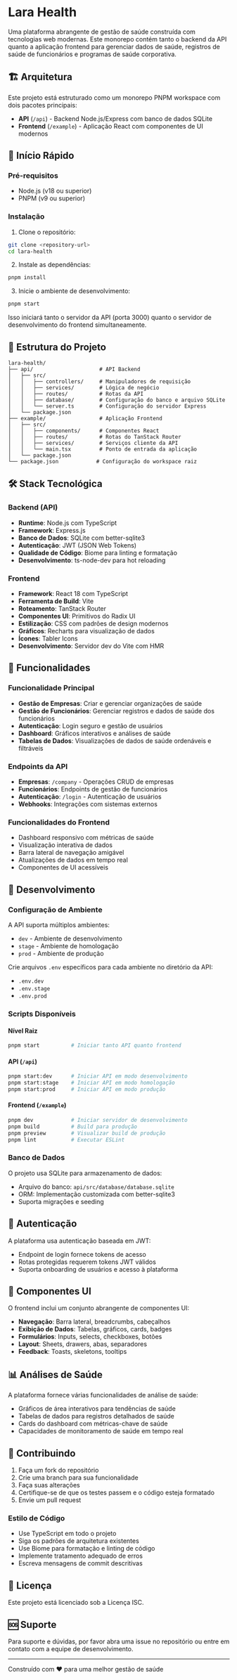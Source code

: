 # Lara Health

Uma plataforma abrangente de gestão de saúde construída com tecnologias web modernas. Este monorepo contém tanto o backend da API quanto a aplicação frontend para gerenciar dados de saúde, registros de saúde de funcionários e programas de saúde corporativa.

## 🏗️ Arquitetura

Este projeto está estruturado como um monorepo PNPM workspace com dois pacotes principais:

- **API** (`/api`) - Backend Node.js/Express com banco de dados SQLite
- **Frontend** (`/example`) - Aplicação React com componentes de UI modernos

## 🚀 Início Rápido

### Pré-requisitos

- Node.js (v18 ou superior)
- PNPM (v9 ou superior)

### Instalação

1. Clone o repositório:
```bash
git clone <repository-url>
cd lara-health
```

2. Instale as dependências:
```bash
pnpm install
```

3. Inicie o ambiente de desenvolvimento:
```bash
pnpm start
```

Isso iniciará tanto o servidor da API (porta 3000) quanto o servidor de desenvolvimento do frontend simultaneamente.

## 📁 Estrutura do Projeto

```
lara-health/
├── api/                     # API Backend
│   ├── src/
│   │   ├── controllers/     # Manipuladores de requisição
│   │   ├── services/        # Lógica de negócio
│   │   ├── routes/          # Rotas da API
│   │   ├── database/        # Configuração do banco e arquivo SQLite
│   │   └── server.ts        # Configuração do servidor Express
│   └── package.json
├── example/                 # Aplicação Frontend
│   ├── src/
│   │   ├── components/      # Componentes React
│   │   ├── routes/          # Rotas do TanStack Router
│   │   ├── services/        # Serviços cliente da API
│   │   └── main.tsx         # Ponto de entrada da aplicação
│   └── package.json
└── package.json            # Configuração do workspace raiz
```

## 🛠️ Stack Tecnológica

### Backend (API)
- **Runtime**: Node.js com TypeScript
- **Framework**: Express.js
- **Banco de Dados**: SQLite com better-sqlite3
- **Autenticação**: JWT (JSON Web Tokens)
- **Qualidade de Código**: Biome para linting e formatação
- **Desenvolvimento**: ts-node-dev para hot reloading

### Frontend
- **Framework**: React 18 com TypeScript
- **Ferramenta de Build**: Vite
- **Roteamento**: TanStack Router
- **Componentes UI**: Primitivos do Radix UI
- **Estilização**: CSS com padrões de design modernos
- **Gráficos**: Recharts para visualização de dados
- **Ícones**: Tabler Icons
- **Desenvolvimento**: Servidor dev do Vite com HMR

## 🏥 Funcionalidades

### Funcionalidade Principal
- **Gestão de Empresas**: Criar e gerenciar organizações de saúde
- **Gestão de Funcionários**: Gerenciar registros e dados de saúde dos funcionários
- **Autenticação**: Login seguro e gestão de usuários
- **Dashboard**: Gráficos interativos e análises de saúde
- **Tabelas de Dados**: Visualizações de dados de saúde ordenáveis e filtráveis

### Endpoints da API
- **Empresas**: `/company` - Operações CRUD de empresas
- **Funcionários**: Endpoints de gestão de funcionários
- **Autenticação**: `/login` - Autenticação de usuários
- **Webhooks**: Integrações com sistemas externos

### Funcionalidades do Frontend
- Dashboard responsivo com métricas de saúde
- Visualização interativa de dados
- Barra lateral de navegação amigável
- Atualizações de dados em tempo real
- Componentes de UI acessíveis

## 🔧 Desenvolvimento

### Configuração de Ambiente

A API suporta múltiplos ambientes:
- `dev` - Ambiente de desenvolvimento
- `stage` - Ambiente de homologação
- `prod` - Ambiente de produção

Crie arquivos `.env` específicos para cada ambiente no diretório da API:
- `.env.dev`
- `.env.stage`
- `.env.prod`

### Scripts Disponíveis

#### Nível Raiz
```bash
pnpm start          # Iniciar tanto API quanto frontend
```

#### API (`/api`)
```bash
pnpm start:dev      # Iniciar API em modo desenvolvimento
pnpm start:stage    # Iniciar API em modo homologação
pnpm start:prod     # Iniciar API em modo produção
```

#### Frontend (`/example`)
```bash
pnpm dev            # Iniciar servidor de desenvolvimento
pnpm build          # Build para produção
pnpm preview        # Visualizar build de produção
pnpm lint           # Executar ESLint
```

### Banco de Dados

O projeto usa SQLite para armazenamento de dados:
- Arquivo do banco: `api/src/database/database.sqlite`
- ORM: Implementação customizada com better-sqlite3
- Suporta migrações e seeding

## 🔐 Autenticação

A plataforma usa autenticação baseada em JWT:
- Endpoint de login fornece tokens de acesso
- Rotas protegidas requerem tokens JWT válidos
- Suporta onboarding de usuários e acesso à plataforma

## 🎨 Componentes UI

O frontend inclui um conjunto abrangente de componentes UI:
- **Navegação**: Barra lateral, breadcrumbs, cabeçalhos
- **Exibição de Dados**: Tabelas, gráficos, cards, badges
- **Formulários**: Inputs, selects, checkboxes, botões
- **Layout**: Sheets, drawers, abas, separadores
- **Feedback**: Toasts, skeletons, tooltips

## 📊 Análises de Saúde

A plataforma fornece várias funcionalidades de análise de saúde:
- Gráficos de área interativos para tendências de saúde
- Tabelas de dados para registros detalhados de saúde
- Cards do dashboard com métricas-chave de saúde
- Capacidades de monitoramento de saúde em tempo real

## 🤝 Contribuindo

1. Faça um fork do repositório
2. Crie uma branch para sua funcionalidade
3. Faça suas alterações
4. Certifique-se de que os testes passem e o código esteja formatado
5. Envie um pull request

### Estilo de Código
- Use TypeScript em todo o projeto
- Siga os padrões de arquitetura existentes
- Use Biome para formatação e linting de código
- Implemente tratamento adequado de erros
- Escreva mensagens de commit descritivas

## 📝 Licença

Este projeto está licenciado sob a Licença ISC.

## 🆘 Suporte

Para suporte e dúvidas, por favor abra uma issue no repositório ou entre em contato com a equipe de desenvolvimento.

---

Construído com ❤️ para uma melhor gestão de saúde
